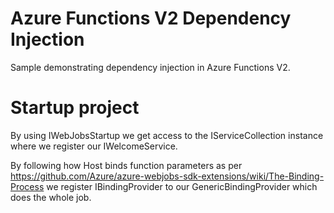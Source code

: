 # Azure Functions V2 Dependency Injection

Sample demonstrating dependency injection in Azure Functions V2.

# Startup project

By using IWebJobsStartup we get access to the IServiceCollection instance where we register our IWelcomeService.

By following how Host binds function parameters as per https://github.com/Azure/azure-webjobs-sdk-extensions/wiki/The-Binding-Process we register IBindingProvider to our GenericBindingProvider which does the whole job.
 
